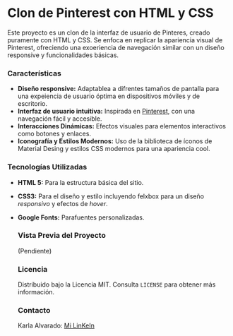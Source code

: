# Clon de Pinterest con HTML y CSS

Este proyecto es un clon de la interfaz de usuario de Pinteres, creado puramente con HTML y CSS. Se enfoca en replicar la apariencia visual de Pinterest, ofreciendo una exoeriencia de navegación similar con un diseño responsive y funcionalidades básicas.

### Características
+ **Diseño responsive:** Adaptablea a difrentes tamaños de pantalla para una expeiencia de usuario óptima en dispositivos móviles y de escritorio.
+ **Interfaz de usuario intuitiva:** Inspirada en [Pinterest](https://mx.pinterest.com/), con una navegación fácil y accesible.
+ **Interacciones Dinámicas:** Efectos visuales para elementos interactivos como botones y enlaces.
+ **Iconografía y Estilos Modernos:** Uso de la biblioteca de íconos de Material Desing y estilos CSS modernos para una apariencia cool.

### Tecnologías Utilizadas
- **HTML 5:** Para la estructura básica del sitio.
- **CSS3:** Para el diseño y estilo incluyendo felxbox para un diseño _responsivo_ y efectos de _hover_.
- **Google Fonts:** Parafuentes personalizadas.

  ### Vista Previa del Proyecto
  (Pendiente)

  ### Licencia
  Distribuido bajo la Licencia MIT. Consulta `LICENSE` para obtener más información.

  ### Contacto
  Karla Alvarado: [Mi LinKeIn](https://www.linkedin.com/in/karla-alvarado-68b2622b7/)
  
  

